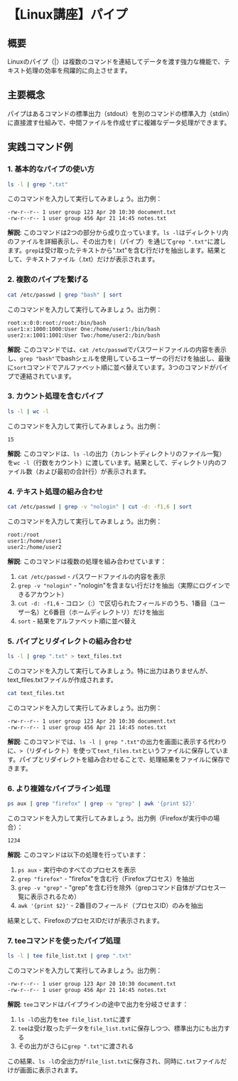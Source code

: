 # 【Linux講座】パイプ

## 概要
Linuxのパイプ（|）は複数のコマンドを連結してデータを渡す強力な機能で、テキスト処理の効率を飛躍的に向上させます。

## 主要概念
パイプはあるコマンドの標準出力（stdout）を別のコマンドの標準入力（stdin）に直接渡す仕組みで、中間ファイルを作成せずに複雑なデータ処理ができます。

## 実践コマンド例

### 1. 基本的なパイプの使い方

```bash
ls -l | grep ".txt"
```

このコマンドを入力して実行してみましょう。出力例：

```
-rw-r--r-- 1 user group 123 Apr 20 10:30 document.txt
-rw-r--r-- 1 user group 456 Apr 21 14:45 notes.txt
```

**解説**: このコマンドは2つの部分から成り立っています。`ls -l`はディレクトリ内のファイルを詳細表示し、その出力を`|`（パイプ）を通じて`grep ".txt"`に渡します。`grep`は受け取ったテキストから".txt"を含む行だけを抽出します。結果として、テキストファイル（.txt）だけが表示されます。

### 2. 複数のパイプを繋げる

```bash
cat /etc/passwd | grep "bash" | sort
```

このコマンドを入力して実行してみましょう。出力例：

```
root:x:0:0:root:/root:/bin/bash
user1:x:1000:1000:User One:/home/user1:/bin/bash
user2:x:1001:1001:User Two:/home/user2:/bin/bash
```

**解説**: このコマンドでは、`cat /etc/passwd`でパスワードファイルの内容を表示し、`grep "bash"`でbashシェルを使用しているユーザーの行だけを抽出し、最後に`sort`コマンドでアルファベット順に並べ替えています。3つのコマンドがパイプで連結されています。

### 3. カウント処理を含むパイプ

```bash
ls -l | wc -l
```

このコマンドを入力して実行してみましょう。出力例：

```
15
```

**解説**: このコマンドは、`ls -l`の出力（カレントディレクトリのファイル一覧）を`wc -l`（行数をカウント）に渡しています。結果として、ディレクトリ内のファイル数（および最初の合計行）が表示されます。

### 4. テキスト処理の組み合わせ

```bash
cat /etc/passwd | grep -v "nologin" | cut -d: -f1,6 | sort
```

このコマンドを入力して実行してみましょう。出力例：

```
root:/root
user1:/home/user1
user2:/home/user2
```

**解説**: このコマンドは複数の処理を組み合わせています：
1. `cat /etc/passwd` - パスワードファイルの内容を表示
2. `grep -v "nologin"` - "nologin"を含まない行だけを抽出（実際にログインできるアカウント）
3. `cut -d: -f1,6` - コロン（:）で区切られたフィールドのうち、1番目（ユーザー名）と6番目（ホームディレクトリ）だけを抽出
4. `sort` - 結果をアルファベット順に並べ替え

### 5. パイプとリダイレクトの組み合わせ

```bash
ls -l | grep ".txt" > text_files.txt
```

このコマンドを入力して実行してみましょう。特に出力はありませんが、text_files.txtファイルが作成されます。

```bash
cat text_files.txt
```

このコマンドを入力して実行してみましょう。出力例：

```
-rw-r--r-- 1 user group 123 Apr 20 10:30 document.txt
-rw-r--r-- 1 user group 456 Apr 21 14:45 notes.txt
```

**解説**: このコマンドでは、`ls -l | grep ".txt"`の出力を画面に表示する代わりに、`>`（リダイレクト）を使って`text_files.txt`というファイルに保存しています。パイプとリダイレクトを組み合わせることで、処理結果をファイルに保存できます。

### 6. より複雑なパイプライン処理

```bash
ps aux | grep "firefox" | grep -v "grep" | awk '{print $2}'
```

このコマンドを入力して実行してみましょう。出力例（Firefoxが実行中の場合）：

```
1234
```

**解説**: このコマンドは以下の処理を行っています：
1. `ps aux` - 実行中のすべてのプロセスを表示
2. `grep "firefox"` - "firefox"を含む行（Firefoxプロセス）を抽出
3. `grep -v "grep"` - "grep"を含む行を除外（grepコマンド自体がプロセス一覧に表示されるため）
4. `awk '{print $2}'` - 2番目のフィールド（プロセスID）のみを抽出

結果として、FirefoxのプロセスIDだけが表示されます。

### 7. teeコマンドを使ったパイプ処理

```bash
ls -l | tee file_list.txt | grep ".txt"
```

このコマンドを入力して実行してみましょう。出力例：

```
-rw-r--r-- 1 user group 123 Apr 20 10:30 document.txt
-rw-r--r-- 1 user group 456 Apr 21 14:45 notes.txt
```

**解説**: `tee`コマンドはパイプラインの途中で出力を分岐させます：
1. `ls -l`の出力を`tee file_list.txt`に渡す
2. `tee`は受け取ったデータを`file_list.txt`に保存しつつ、標準出力にも出力する
3. その出力がさらに`grep ".txt"`に渡される

この結果、`ls -l`の全出力が`file_list.txt`に保存され、同時に`.txt`ファイルだけが画面に表示されます。

